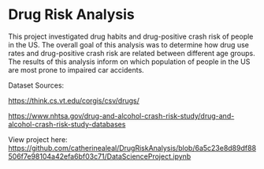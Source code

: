 # Drug Risk Analysis

This project investigated drug habits and drug-positive crash risk of people in the US. 
The overall goal of this analysis was to determine how drug use rates and drug-positive crash risk are related between different age groups.
The results of this analysis inform on which population of people in the US are most prone to impaired car accidents.

Dataset Sources: 

https://think.cs.vt.edu/corgis/csv/drugs/ 

https://www.nhtsa.gov/drug-and-alcohol-crash-risk-study/drug-and-alcohol-crash-risk-study-databases 

View project here: https://github.com/catherinealeal/DrugRiskAnalysis/blob/6a5c23e8d89df88506f7e98104a42efa6bf03c71/DataScienceProject.ipynb
